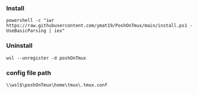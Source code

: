 ### Install

```
powershell -c "iwr https://raw.githubusercontent.com/ymat19/PoshOnTmux/main/install.ps1 -UseBasicParsing | iex"
```

### Uninstall

```
wsl --unregister -d poshOnTmux
```

### config file path

```
\\wsl$\poshOnTmux\home\tmux\.tmux.conf
```
